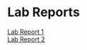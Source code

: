 # Lab Reports

[Lab Report 1](/cse15l-lab-reports/lab-report-1-week-2.html)
<br>
[Lab Report 2](/cse15l-lab-reports/lab-report-2-week-4.html)
